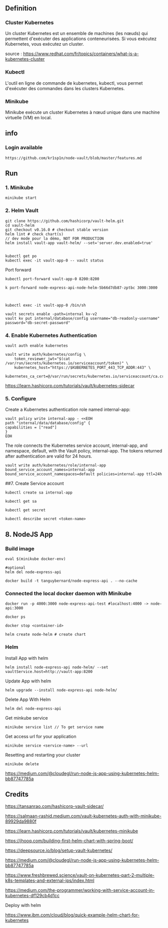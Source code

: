 #

## Definition

### Cluster Kubernetes

Un cluster Kubernetes est un ensemble de machines (les nœuds) qui permettent d'exécuter des applications conteneurisées. Si vous exécutez Kubernetes, vous exécutez un cluster.

source : https://www.redhat.com/fr/topics/containers/what-is-a-kubernetes-cluster

### Kubectl

L'outil en ligne de commande de kubernetes, kubectl, vous permet d'exécuter des commandes dans les clusters Kubernetes.

### Minikube

Minikube exécute un cluster Kubernetes à nœud unique dans une machine virtuelle (VM) en local.

## info

### Login available


    https://github.com/kr1sp1n/node-vault/blob/master/features.md


## Run


### 1. Minikube

    minikube start

### 2. Helm Vault
    git clone https://github.com/hashicorp/vault-helm.git
    cd vault-helm
    git checkout v0.16.0 # checkout stable version
    helm lint # check chart(s)
    // dev mode pour la démo, NOT FOR PRODUCTION
    helm install vault-app vault-helm/ --set='server.dev.enabled=true' 


    kubectl get po
    kubectl exec -it vault-app-0 -- vault status

Port forward

    kubectl port-forward vault-app-0 8200:8200

    k port-forward node-express-api-node-helm-5b66d7db87-zptbc 3000:3000



    kubectl exec -it vault-app-0 /bin/sh

    vault secrets enable -path=internal kv-v2
    vault kv put internal/database/config username="db-readonly-username" password="db-secret-password"

### 4. Enable Kubernetes Authentication

    vault auth enable kubernetes

    vault write auth/kubernetes/config \
        token_reviewer_jwt="$(cat /var/run/secrets/kubernetes.io/serviceaccount/token)" \
        kubernetes_host="https://$KUBERNETES_PORT_443_TCP_ADDR:443" \
        kubernetes_ca_cert=@/var/run/secrets/kubernetes.io/serviceaccount/ca.crt


https://learn.hashicorp.com/tutorials/vault/kubernetes-sidecar

### 5. Configure 


Create a Kubernetes authentication role named internal-app:


    vault policy write internal-app - <<EOH
    path "internal/data/database/config" {
    capabilities = ["read"]
    }
    EOH

The role connects the Kubernetes service account, internal-app, and namespace, default, with the Vault policy, internal-app. The tokens returned after authentication are valid for 24 hours.

    vault write auth/kubernetes/role/internal-app bound_service_account_names=internal-app bound_service_account_namespaces=default policies=internal-app ttl=24h


##7. Create Service account

    kubectl create sa internal-app

    kubectl get sa

    kubectl get secret

    kubectl describe secret <token-name>



## 8. NodeJS App

### Build image

    eval $(minikube docker-env)

    #optional
    helm del node-express-api

    docker build -t tanguybernard/node-express-api . --no-cache

### Connected the local docker daemon with Minikube

    docker run -p 4000:3000 node-express-api-test #localhost:4000 -> node-api:3000

    docker ps

    docker stop <container-id>

    helm create node-helm # create chart

### Helm

Install App with helm

    helm install node-express-api node-helm/ --set vaultService.host=http://vault-app:8200

Update App with helm

    helm upgrade --install node-express-api node-helm/

Delete App With Helm

    helm del node-express-api


Get minkube service

    minikube service list // To get service name

Get access url for your application

    minikube service <service-name> --url

Resetting and restarting your cluster

    minikube delete

https://medium.com/@cloudegl/run-node-js-app-using-kubernetes-helm-bb87747785a

## Credits

https://tansanrao.com/hashicorp-vault-sidecar/

https://salmaan-rashid.medium.com/vault-kubernetes-auth-with-minikube-89929da9880f

https://learn.hashicorp.com/tutorials/vault/kubernetes-minikube

https://jhooq.com/building-first-helm-chart-with-spring-boot/

https://deepsource.io/blog/setup-vault-kubernetes/

https://medium.com/@cloudegl/run-node-js-app-using-kubernetes-helm-bb87747785a

https://www.freshbrewed.science/vault-on-kubernetes-part-2-multiple-k8s-templates-and-external-ips/index.html

https://medium.com/the-programmer/working-with-service-account-in-kubernetes-df129cb4d1cc

Deploy with helm

https://www.ibm.com/cloud/blog/quick-example-helm-chart-for-kubernetes